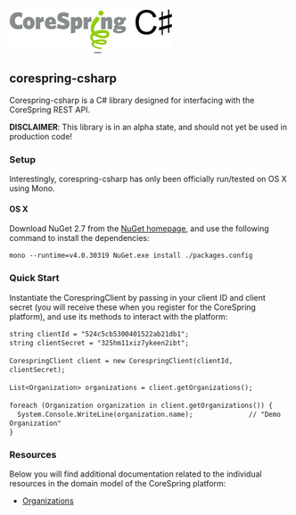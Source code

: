 ![corespring](doc/images/logo.png)

## corespring-csharp

Corespring-csharp is a C# library designed for interfacing with the CoreSpring REST API.

**DISCLAIMER**: This library is in an alpha state, and should not yet be used in production code!

### Setup

Interestingly, corespring-csharp has only been officially run/tested on OS X using Mono.

#### OS X

Download NuGet 2.7 from the [NuGet homepage](http://nuget.codeplex.com/), and use the following command to install the dependencies:

    mono --runtime=v4.0.30319 NuGet.exe install ./packages.config


### Quick Start

Instantiate the CorespringClient by passing in your client ID and client secret (you will receive these when you
register for the CoreSpring platform), and use its methods to interact with the platform:

    string clientId = "524c5cb5300401522ab21db1";
    string clientSecret = "325hm11xiz7ykeen2ibt";
    
    CorespringClient client = new CorespringClient(clientId, clientSecret);
    
    List<Organization> organizations = client.getOrganizations();
    
    foreach (Organization organization in client.getOrganizations()) {
      System.Console.WriteLine(organization.name);              // "Demo Organization"
    }


### Resources

Below you will find additional documentation related to the individual resources in the domain model of the CoreSpring
platform:

* [Organizations](/doc/resources/organizations.md)
